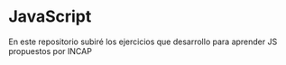 # JavaScript
En este repositorio subiré los ejercicios que desarrollo para aprender JS propuestos por INCAP
